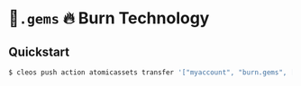 # 💎`.gems` 🔥 Burn Technology

## Quickstart

```bash
$ cleos push action atomicassets transfer '["myaccount", "burn.gems", [1099511627776], ""]' -p myaccount
```
